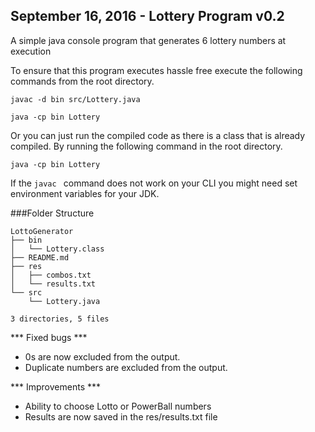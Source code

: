 September 16, 2016 - Lottery Program v0.2
------------------------------------------------------------------------
A simple java console program that generates 6 lottery numbers at execution

To ensure that this program executes hassle free execute the following commands from the root directory.

```
javac -d bin src/Lottery.java

java -cp bin Lottery

```
Or you can just run the compiled code as there is a class that is already compiled. By running the following command in the root directory.
```
java -cp bin Lottery
```

If the ```javac ``` command does not work on your CLI you might need set environment variables for your JDK.

###Folder Structure 

    LottoGenerator
    ├── bin
    │   └── Lottery.class
    ├── README.md
    ├── res
    │   ├── combos.txt
    │   └── results.txt
    └── src
        └── Lottery.java

    3 directories, 5 files
    


*** Fixed bugs *** 
* 0s are now excluded from the output.
* Duplicate numbers are excluded from the output.

*** Improvements ***
* Ability to choose Lotto or PowerBall numbers
* Results are now saved in the res/results.txt file 
